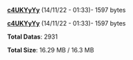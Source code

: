 [**c4UKYyYy**](/data/c4UKYyYy.txt) (14/11/22 - 01:33)- 1597 bytes

[**c4UKYyYy**](/data/c4UKYyYy.txt) (14/11/22 - 01:33)- 1597 bytes

**Total Datas**: 2931

**Total Size**: 16.29 MB / 16.3 MB